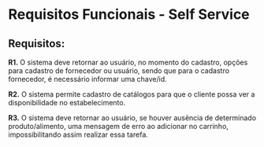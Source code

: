# Requisitos Funcionais - Self Service



## Requisitos: 

**R1.** O sistema deve retornar ao usuário, no momento do cadastro, opções para cadastro de fornecedor ou usuário, sendo que para o cadastro fornecedor, é necessário informar uma chave/id.

**R2.** O sistema permite cadastro de catálogos para que o cliente possa ver a disponibilidade no estabelecimento.

**R3.** O sistema deve retornar ao usuário, se houver ausência de determinado produto/alimento, uma mensagem de erro ao adicionar no carrinho, impossibilitando assim realizar essa tarefa.
